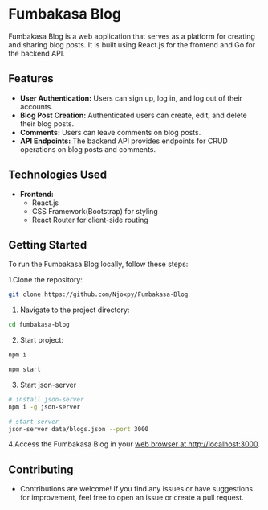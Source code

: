 # Fumbakasa Blog

Fumbakasa Blog is a web application that serves as a platform for creating and sharing blog posts. It is built using React.js for the frontend and Go for the backend API.

## Features

- **User Authentication:** Users can sign up, log in, and log out of their accounts.
- **Blog Post Creation:** Authenticated users can create, edit, and delete their blog posts.
- **Comments:** Users can leave comments on blog posts.
- **API Endpoints:** The backend API provides endpoints for CRUD operations on blog posts and comments.

## Technologies Used

- **Frontend:**
  - React.js
  - CSS Framework(Bootstrap) for styling
  - React Router for client-side routing

## Getting Started

To run the Fumbakasa Blog locally, follow these steps:

1.Clone the repository:

```bash
git clone https://github.com/Njoxpy/Fumbakasa-Blog
```

1. Navigate to the project directory:

```sh
cd fumbakasa-blog
```

2. Start project:

```sh
npm i

npm start
```

3. Start json-server

```sh
# install json-server
npm i -g json-server

# start server
json-server data/blogs.json --port 3000
```

4.Access the Fumbakasa Blog in your [web browser at http://localhost:3000](http://localhost:3000).

## Contributing

- Contributions are welcome! If you find any issues or have suggestions for improvement, feel free to open an issue or create a pull request.
